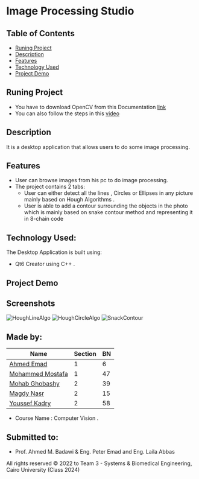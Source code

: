 # Image Processing Studio 

## Table of Contents

- [Runing Project](#running-project)
- [Description](#description)
- [Features](#features)
- [Technology Used](#technology-used)
- [Project Demo](#project-demo)

## Runing Project
- You have to download OpenCV from this Documentation [link](https://wiki.qt.io/How_to_setup_Qt_and_openCV_on_Windows)
- You can also follow the steps in this [video](https://www.youtube.com/watch?v=ZOSu-2Oju-A) 

## Description 
It is a desktop application that allows users to do some image processing.

## Features 
- User can browse images from his pc to do image processing.
- The project contains 2 tabs:
  - User can either detect all the lines , Circles or Ellipses in any picture mainly based on Hough Algorithms .
  - User is able to add a contour surrounding the objects in the photo which is mainly based on snake contour method and representing it in 8-chain code
## Technology Used:
The Desktop Application is built using:
- Qt6 Creator using C++ .

## Project Demo

## Screenshots
![HoughLineAlgo](https://user-images.githubusercontent.com/90320420/227644567-f443d49c-4005-4e0f-95e5-a96b9fe18103.png)
![HoughCircleAlgo](https://user-images.githubusercontent.com/90320420/227646363-c224b187-9dc0-41ed-b250-3645cdee4827.jpg)
![SnackContour](https://user-images.githubusercontent.com/90320420/227645983-52ab0931-6275-4341-8052-6bd6bda3adb3.jpeg)


## Made by:

| Name                           | Section | BN  |
| ------------------------------ | ------- | --- |
| [Ahmed Emad](https://github.com/ahmeddemaad)              | 1 | 6  |
| [Mohammed Mostafa](https://github.com/Mo-Moustafa)        | 1 | 47 |
| [Mohab Ghobashy](https://github.com/MohabGhobashy)        | 2 | 39 |
| [Magdy Nasr](https://github.com/MyProjectsProgress)       | 2 | 15 |
| [Youssef Kadry](https://github.com/YousefKadry)           | 2 | 58 |

- Course Name : Computer Vision .

## Submitted to:

- Prof. Ahmed M. Badawi & Eng. Peter Emad and Eng. Laila Abbas

All rights reserved © 2022 to Team 3 - Systems & Biomedical Engineering, Cairo University (Class 2024)

